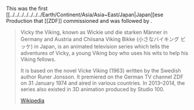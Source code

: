 ﻿---
aliases:
- Vicky_the_Viking
- "Wickie und die starken Männer"
---

This was the first [[../../../../../../../Earth/Continent/Asia/Asia~East/Japan|Japan]]ese Production that [[ZDF]] commissioned
and was followed by . 

> Vicky the Viking, known as Wickie und die starken Männer in Germany and Austria 
> and Chiisana Viking Bikke (小さなバイキング ビッケ) in Japan, 
> is an animated television series which tells the adventures of Vicky, 
> a young Viking boy who uses his wits to help his Viking fellows. 
> 
> It is based on the novel Vicke Viking (1963) written by the Swedish author Runer Jonsson. 
> It premiered on the German TV channel ZDF on 31 January 1974 and aired in various countries. 
> In 2013–2014, the series also existed in 3D animation produced by Studio 100.
>
> [Wikipedia](https://en.wikipedia.org/wiki/Vicky%20the%20Viking)

